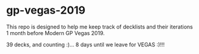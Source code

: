 # gp-vegas-2019
This repo is designed to help me keep track of decklists and their iterations 1 month before Modern GP Vegas 2019.

39 decks, and counting :)... 8 days until we leave for VEGAS :)!!!
